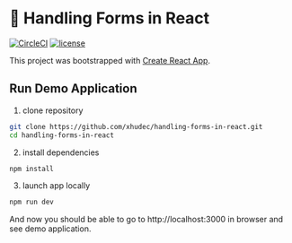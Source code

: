 # 📝 Handling Forms in React

[![CircleCI](https://img.shields.io/circleci/project/github/xhudec/handling-forms-in-react.svg)](https://circleci.com/gh/xhudec/handling-forms-in-react)
[![license](https://img.shields.io/github/license/xhudec/handling-forms-in-react.svg)](https://github.com/xhudec/handling-forms-in-react)

This project was bootstrapped with [Create React App](https://github.com/facebook/create-react-app).

## Run Demo Application

1. clone repository

```bash
git clone https://github.com/xhudec/handling-forms-in-react.git
cd handling-forms-in-react
```

2. install dependencies

```bash
npm install
```

3. launch app locally

```bash
npm run dev
```

And now you should be able to go to http://localhost:3000 in browser and see demo application.
